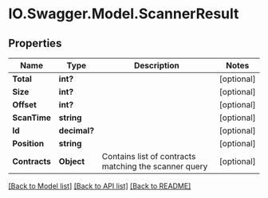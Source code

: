 # IO.Swagger.Model.ScannerResult
## Properties

Name | Type | Description | Notes
------------ | ------------- | ------------- | -------------
**Total** | **int?** |  | [optional] 
**Size** | **int?** |  | [optional] 
**Offset** | **int?** |  | [optional] 
**ScanTime** | **string** |  | [optional] 
**Id** | **decimal?** |  | [optional] 
**Position** | **string** |  | [optional] 
**Contracts** | **Object** | Contains list of contracts matching the scanner query | [optional] 

[[Back to Model list]](../README.md#documentation-for-models) [[Back to API list]](../README.md#documentation-for-api-endpoints) [[Back to README]](../README.md)

